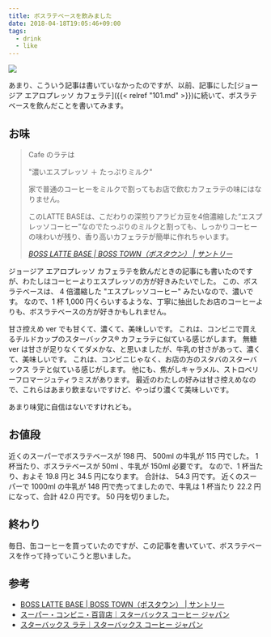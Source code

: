 ```yaml
---
title: ボスラテベースを飲みました
date: 2018-04-18T19:05:46+09:00
tags:
  - drink
  - like
---
```


![](/img/138-01.jpg)

あまり、こういう記事は書いていなかったのですが、以前、記事にした[ジョージア エアロプレッソ カフェラテ]({{< relref "101.md" >}})に続いて、ボスラテベースを飲んだことを書いてみます。

<!--more-->

## お味

> Cafe のラテは
>
> "濃いエスプレッソ ＋ たっぷりミルク"
>
> 家で普通のコーヒーをミルクで割ってもお店で飲むカフェラテの味にはなりません。
>
> このLATTE BASEは、こだわりの深煎りアラビカ豆を4倍濃縮した“エスプレッソコーヒー”なのでたっぷりのミルクと割っても、しっかりコーヒーの味わいが残り、香り高いカフェラテが簡単に作れちゃいます。
>
> <cite>[BOSS LATTE BASE | BOSS TOWN（ボスタウン） | サントリー](https://www.suntory.co.jp/softdrink/boss/lattebase/)</cite>

ジョージア エアロプレッソ カフェラテを飲んだときの記事にも書いたのですが、わたしはコーヒーよりエスプレッソの方が好きみたいでした。
この、ボスラテベースは、 4 倍濃縮した "エスプレッソコーヒー" みたいなので、濃いです。
なので、1 杯 1,000 円くらいするような、丁寧に抽出したお店のコーヒーよりも、ボスラテベースの方が好きかもしれません。

甘さ控えめ ver でも甘くて、濃くて、美味しいです。
これは、コンビニで買えるチルドカップのスターバックス® カフェラテに似ている感じがします。
無糖 ver は甘さが足りなくてダメかな、と思いましたが、牛乳の甘さがあって、濃くて、美味しいです。
これは、コンビニじゃなく、お店の方のスタバのスターバックス ラテと似ている感じがします。
他にも、焦がしキャラメル、ストロベリーフロマージュティラミスがあります。
最近のわたしの好みは甘さ控えめなので、これらはあまり飲まないですけど、やっぱり濃くて美味しいです。

あまり味覚に自信はないですけれども。

## お値段

近くのスーパーでボスラテベースが 198 円、 500ml の牛乳が 115 円でした。
1 杯当たり、ボスラテベースが 50ml 、牛乳が 150ml 必要です。
なので、1 杯当たり、およそ 19.8 円と 34.5 円になります。
合計は、 54.3 円です。
近くのスーパーで 1000ml の牛乳が 148 円で売ってましたので、牛乳は 1 杯当たり 22.2 円になって、合計 42.0 円です。
50 円を切りました。

## 終わり

毎日、缶コーヒーを買っていたのですが、この記事を書いていて、ボスラテベースを作って持っていこうと思いました。

## 参考

* [BOSS LATTE BASE | BOSS TOWN（ボスタウン） | サントリー](https://www.suntory.co.jp/softdrink/boss/lattebase/)
* [スーパー・コンビニ・百貨店｜スターバックス コーヒー ジャパン](http://www.starbucks.co.jp/oos/rtd/)
* [スターバックス ラテ｜スターバックス コーヒー ジャパン](http://www.starbucks.co.jp/beverage/espresso/4524785000223/)
